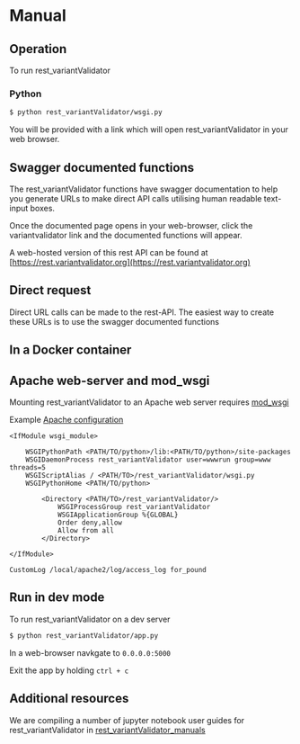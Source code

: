 # Manual

## Operation

To run rest_variantValidator

### Python

```bash
$ python rest_variantValidator/wsgi.py
```

You will be provided with a link which will open rest_variantValidator in your web browser. 


## Swagger documented functions
The rest_variantValidator functions have swagger documentation to help you generate URLs to make direct API calls utilising human readable text-input boxes. 

Once the documented page opens in your web-browser, click the variantvalidator link and the documented functions will appear. 

A web-hosted version of this rest API can be found at [https://rest.variantvalidator.org](https://rest.variantvalidator.org)  

## Direct request
Direct URL calls can be made to the rest-API. The easiest way to create these URLs is to use the swagger documented functions

## In a Docker container

## Apache web-server and mod_wsgi
Mounting rest_variantValidator to an Apache web server requires [mod_wsgi](https://pypi.org/project/mod-wsgi/)

Example [Apache configuration](https://modwsgi.readthedocs.io/en/develop/user-guides/quick-configuration-guide.html)

```apacheconf
<IfModule wsgi_module>

	WSGIPythonPath <PATH/TO/python>/lib:<PATH/TO/python>/site-packages
	WSGIDaemonProcess rest_variantValidator user=wwwrun group=www threads=5
	WSGIScriptAlias / <PATH/TO>/rest_variantValidator/wsgi.py
	WSGIPythonHome <PATH/TO/python>
    	    	
    	<Directory <PATH/TO>/rest_variantValidator/>
        	WSGIProcessGroup rest_variantValidator
         	WSGIApplicationGroup %{GLOBAL}
         	Order deny,allow
         	Allow from all
     	</Directory>

</IfModule>

CustomLog /local/apache2/log/access_log for_pound

```

## Run in dev mode
To run rest_variantValidator on a dev server

```bash
$ python rest_variantValidator/app.py
```

In a web-browser navkgate to `0.0.0.0:5000`

Exit the app by holding `ctrl + c`

## Additional resources
We are compiling a number of jupyter notebook user guides for rest_variantValidator in [rest_variantValidator_manuals](https://github.com/openvar/rest_variantValidator_manuals)